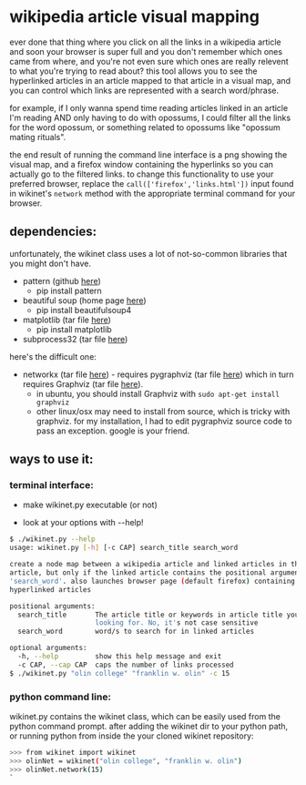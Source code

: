 # wikipedia article visual mapping

ever done that thing where you click on all the links in a wikipedia article and soon your browser is super full and you don't remember which ones came from where, and you're not even sure which ones are really relevent to what you're trying to read about?
this tool allows you to see the hyperlinked articles in an article mapped to that article in a visual map, and you can control which links are represented with a search word/phrase.

for example, if I only wanna spend time reading articles linked in an article I'm reading AND only having to do with opossums, I could filter all the links for the word opossum, or something related to opossums like "opossum mating rituals".

the end result of running the command line interface is a png showing the visual map, and a firefox window containing the hyperlinks so you can actually go to the filtered links. to change this functionality to use your preferred browser, replace the `call(['firefox','links.html'])` input found in wikinet's `network` method with the appropriate terminal command for your browser.
## dependencies:

unfortunately, the wikinet class uses a lot of not-so-common libraries that you might don't have.

- pattern (github [here](https://github.com/clips/pattern))
	- pip install pattern
- beautiful soup (home page [here](http://www.crummy.com/software/BeautifulSoup/))
	- pip install beautifulsoup4
- matplotlib (tar file [here](http://matplotlib.org/downloads.html)) 
	- pip install matplotlib
- subprocess32 (tar file [here](https://pypi.python.org/pypi/subprocess32/))

here's the difficult one:

- networkx (tar file [here](https://pypi.python.org/pypi/networkx/))
       	- requires pygraphviz (tar file [here](https://pypi.python.org/pypi/pygraphviz)) which in turn requires Graphviz (tar file [here](http://graphviz.org/Download_source.php)).
	- in ubuntu, you should install Graphviz with `sudo apt-get install graphviz`
	- other linux/osx may need to install from source, which is tricky with graphviz. for my installation, I had to edit pygraphviz source code to pass an exception. google is your friend.


## ways to use it:
### terminal interface:

 - make wikinet.py executable (or not)

 - look at your options with --help!

```sh
$ ./wikinet.py --help
usage: wikinet.py [-h] [-c CAP] search_title search_word

create a node map between a wikipedia article and linked articles in that
article, but only if the linked article contains the positional argument
'search_word'. also launches browser page (default firefox) containing
hyperlinked articles

positional arguments:
  search_title       The article title or keywords in article title you're
                     looking for. No, it's not case sensitive
  search_word        word/s to search for in linked articles

optional arguments:
  -h, --help         show this help message and exit
  -c CAP, --cap CAP  caps the number of links processed
$ ./wikinet.py "olin college" "franklin w. olin" -c 15
```

### python command line:

wikinet.py contains the wikinet class, which can be easily used from the python command prompt.
after adding the wikinet dir to your python path, or running python from inside the your cloned wikinet repository:

```sh
>>> from wikinet import wikinet
>>> olinNet = wikinet("olin college", "franklin w. olin")
>>> olinNet.network(15)
`
